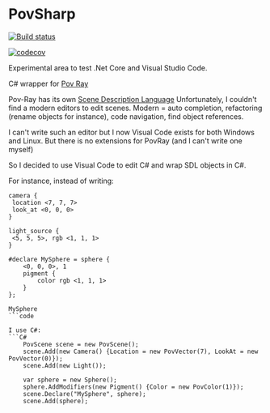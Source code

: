 # PovSharp
[![Build status](https://ci.appveyor.com/api/projects/status/qqe7udujs8745i3e?svg=true)](https://ci.appveyor.com/project/fremag/povsharp)


[![codecov](https://codecov.io/gh/fremag/PovSharp/branch/master/graph/badge.svg)](https://codecov.io/gh/fremag/PovSharp)

Experimental area to test .Net Core and Visual Studio Code.

C# wrapper for [Pov Ray](http://www.povray.org)

Pov-Ray has its own [Scene Description Language](http://www.povray.org/documentation/3.7.0/r3_3.html#r3_3)
Unfortunately, I couldn't find a modern editors to edit scenes.
Modern = auto completion, refactoring (rename objects for instance), code navigation, find object references.

I can't write such an editor but I now Visual Code exists for both Windows and Linux.
But there is no extensions for PovRay (and I can't write one myself)

So I decided to use Visual Code to edit C# and wrap SDL objects in C#.

For instance, instead of writing: 
```code
camera {
 location <7, 7, 7>
 look_at <0, 0, 0>
}

light_source {
 <5, 5, 5>, rgb <1, 1, 1>
}

#declare MySphere = sphere {
    <0, 0, 0>, 1
    pigment {
        color rgb <1, 1, 1>
    }
};

MySphere
```code

I use C#:
```C#
    PovScene scene = new PovScene();
    scene.Add(new Camera() {Location = new PovVector(7), LookAt = new PovVector(0)});
    scene.Add(new Light());

    var sphere = new Sphere();
    sphere.AddModifiers(new Pigment() {Color = new PovColor(1)});
    scene.Declare("MySphere", sphere);
    scene.Add(sphere);
```